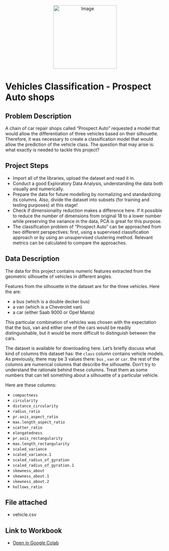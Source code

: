 <div align="center">
<img src="https://github.com/user-attachments/assets/71b41c62-5439-4ff1-b0cb-4ae18961f94c" width="200" height="200" alt="Image">
</div>

# Vehicles Classification - Prospect Auto shops
## Problem Description

A chain of car repair shops called “Prospect Auto” requested a model that would allow the differentiation of three vehicles based on their silhouette. Therefore, it was necessary to create a classification model that would allow the prediction of the vehicle class. The question that may arise is: what exactly is needed to tackle this project?



## Project Steps

- Import all of the libraries, upload the dataset and read it in.
- Conduct a good Exploratory Data Analysis, understanding the data both visually and numerically.
- Prepare the data for future modelling by normalizing and standardizing its columns. Also, divide the dataset into subsets (for training and testing purposes) at this stage!
- Check if dimensionality reduction makes a difference here. If it possible to reduce the number of dimensions from original 18 to a lower number while preserving the variance in the data, PCA is great for this purpose.
- The classification problem of “Prospect Auto” can be approached from two different perspectives: first, using a supervised classification approach or by using an unsupervised clustering method. Relevant metrics can be calculated to compare the approaches.

  
## Data Description
The data for this project contains numeric features extracted from the geometric silhouette of vehicles in different angles.

Features from the silhouette in the dataset are for the three vehicles. Here the are:
- a bus (which is a double decker bus)
- a van (which is a Cheverolet van)
- a car (either Saab 9000 or Opel Manta)

This particular combination of vehicles was chosen with the expectation that the bus, van and either one of the cars would be readily distinguishable, but it would be more difficult to distinguish between the cars.

The dataset is available for downloading here. Let’s briefly discuss what kind of columns this dataset has:
the ```class``` column contains vehicle models. As previously, there may be 3 values there: ```bus``` , ```van``` or ```car```.
the rest of the columns are numerical columns that describe the silhouette. Don’t try to understand the rationale behind these columns. Treat them as some numbers that can tell something about a silhouette of a particular vehicle.

Here are these columns:
- ```compactness```
- ```circularity```
- ```distance_circularity```
- ```radius_ratio```
- ```pr.axis_aspect_ratio```
- ```max.length_aspect_ratio```
- ```scatter_ratio```
- ```elongatedness```
- ```pr.axis_rectangularity```
- ```max.length_rectangularity```
- ```scaled_variance```
- ```scaled_variance.1```
- ```scaled_radius_of_gyration```
- ```scaled_radius_of_gyration.1```
- ```skewness_about```
- ```skewness_about.1```
- ```skewness_about.2```
- ```hollows_ratio```


## File attached
- vehicle.csv

## Link to Workbook
- [Open in Google Colab](https://colab.research.google.com/drive/1QqJKEuS9FyV0GaK_WjakICu3TW-0BfN9?usp=sharing)






